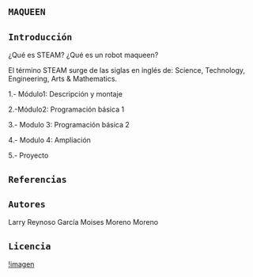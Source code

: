 ## `MAQUEEN`

## `Introducción`

¿Qué es STEAM? ¿Qué es un robot maqueen?

El término STEAM surge de las siglas en inglés de:  Science, Technology, Engineering, Arts & Mathematics.

1.- Módulo1: Descripción y montaje 

2.-Módulo2: Programación básica  1 

3.- Modulo 3: Programación básica 2 

4.- Modulo 4: Ampliación 

5.- Proyecto


## `Referencias` 

## `Autores`

Larry Reynoso García 
Moises Moreno Moreno

## `Licencia`
[!imagen](https://user-images.githubusercontent.com/114906861/207535126-738a0f71-fb66-4c4b-97e7-09cc6c79f1df.PNG)
